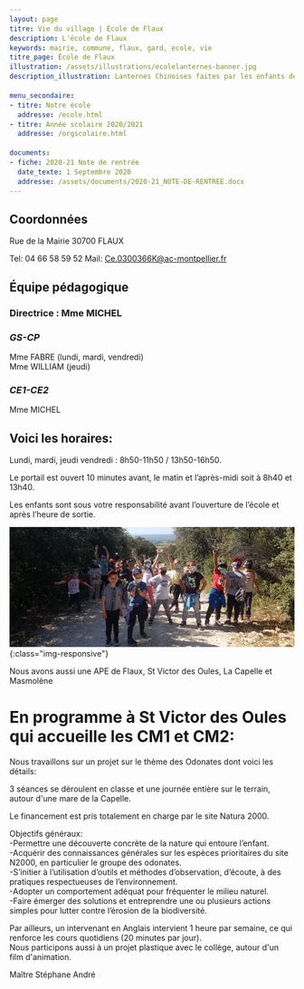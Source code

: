 ```yaml
---
layout: page
titre: Vie du village | École de Flaux
description: L'école de Flaux
keywords: mairie, commune, flaux, gard, ecole, vie
titre_page: École de Flaux
illustration: /assets/illustrations/ecolelanternes-banner.jpg
description_illustration: Lanternes Chinoises faites par les enfants de l'école de Flaux

menu_secondaire:
- titre: Notre école
  addresse: /ecole.html
- titre: Année scolaire 2020/2021
  addresse: /orgscolaire.html
   
documents:
- fiche: 2020-21 Note de rentrée
  date_texte: 1 Septembre 2020
  addresse: /assets/documents/2020-21_NOTE-DE-RENTREE.docx
---
```


## Coordonnées

Rue de la Mairie
30700 FLAUX

Tel: 04 66 58 59 52
Mail: <Ce.0300366K@ac-montpellier.fr>

## Équipe pédagogique

### Directrice : Mme MICHEL

### _GS-CP_ <br>
Mme FABRE (lundi, mardi, vendredi)<br>
Mme WILLIAM (jeudi)<br>

### _CE1-CE2_ <br>
Mme MICHEL<br>

## Voici les horaires:

Lundi, mardi, jeudi vendredi : 8h50-11h50 / 13h50-16h50.<br>

Le portail est ouvert 10 minutes avant, le matin et l’après-midi soit à 8h40 et 13h40. <br>

Les enfants sont sous votre responsabilité avant l’ouverture de l’école et après l’heure de sortie.<br>

![Sortie pédagogique dans la guarrigue](/assets/illustrations/ecole-group.jpg){:class="img-responsive"}

Nous avons aussi une APE de Flaux, St Victor des Oules, La Capelle et Masmolène

# En programme à St Victor des Oules qui accueille les CM1 et CM2:

Nous travaillons sur un projet sur le thème des Odonates dont voici les
détails:

3 séances se déroulent en classe et une journée entière sur le terrain,
autour d'une mare de la Capelle.

Le financement est pris totalement en charge par le site Natura 2000.

Objectifs généraux:<br/>
-Permettre une découverte concrète de la nature qui entoure l’enfant.<br/>
-Acquérir des connaissances générales sur les espèces prioritaires du
site N2000, en particulier le groupe des odonates.<br/>
-S’initier à l’utilisation d’outils et méthodes d’observation, d’écoute,
à des pratiques respectueuses de l’environnement.<br/>
-Adopter un comportement adéquat pour fréquenter le milieu naturel.<br/>
-Faire émerger des solutions et entreprendre une ou plusieurs actions
simples pour lutter contre l’érosion de la biodiversité.<br/>

Par ailleurs, un intervenant en Anglais intervient 1 heure par semaine,
ce qui renforce les cours quotidiens (20 minutes par jour). <br/>
Nous participons aussi à un projet plastique avec le collège, autour d'un
film d'animation.<br/>

Maître Stéphane André



